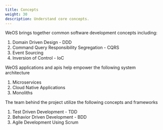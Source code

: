 ```yaml
---
title: Concepts
weight: 30
description: Understand core concepts.
---
```


WeOS brings together common software development concepts including:

1. Domain Driven Design - DDD
2. Command Query Responsibility Segregation - CQRS
3. Event Sourcing
4. Inversion of Control - IoC

WeOS applications and apis help empower the following system architecture

1. Microservices
3. Cloud Native Applications
4. Monoliths

The team behind the project utilize the following concepts and frameworks 

1. Test Driven Development - TDD 
2. Behavior Driven Development - BDD 
3. Agile Development Using Scrum 
